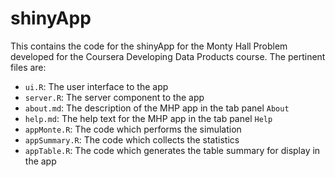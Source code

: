 # shinyApp
This contains the code for the shinyApp for the Monty Hall Problem developed for the Coursera Developing Data Products course. The pertinent files are:

* `ui.R`: The user interface to the app
* `server.R`: The server component to the app
* `about.md`: The description of the MHP app in the tab panel `About`
* `help.md`: The help text for the MHP app in the tab panel `Help`
* `appMonte.R`: The code which performs the simulation
* `appSummary.R`: The code which collects the statistics
* `appTable.R`: The code which generates the table summary for display in the app

